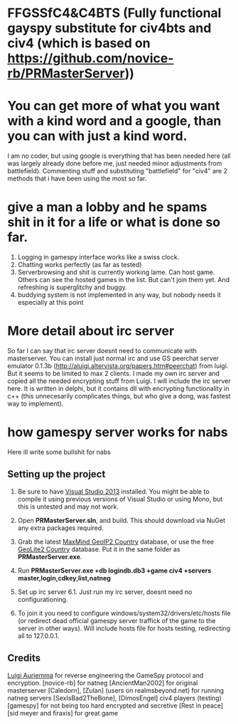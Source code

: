 FFGSSfC4&C4BTS (Fully functional gayspy substitute for civ4bts and civ4 (which is based on https://github.com/novice-rb/PRMasterServer))
==============================================


You can get more of what you want with a kind word and a google, than you can with just a kind word.
=================
I am no coder, but using google is everything that has been needed here (all was largely already done before me, just needed minor adjustments from battlefield). Commenting stuff and substituting "battlefield" for "civ4" are 2 methods that i have been using the most so far.


give a man a lobby and he spams shit in it for a life or what is done so far.
====================================================
1. Logging in gamespy interface works like a swiss clock.
2. Chatting works perfectly (as far as tested) 
3. Serverbrowsing and shit is currently working lame. Can host game. Others can see the hosted games in the list. But can't join them yet. And refreshing is superglitchy and buggy.
4. buddying system is not implemented in any way, but nobody needs it especially at this point


More detail about irc server
============================
So far I can say that irc server doesnt need to communicate with masterserver. You can install just normal irc and use GS peerchat server emulator 0.1.3b (http://aluigi.altervista.org/papers.htm#peerchat) from luigi. But it seems to be limited to max 2 clients. I made my own irc server and copied all the needed encrypting stuff from Luigi. I will include the irc server here. It is written in delphi, but it contains dll with encrypting functionality in c++ (this unnecesarily complicates things, but who give a dong, was fastest way to implement).


how gamespy server works for nabs
============================
Here ill write some bullshit for nabs


Setting up the project
---------------------
1. Be sure to have [Visual Studio 2013](http://www.microsoft.com/en-us/download/details.aspx?id=40787) installed.  You might be able to compile it using previous versions of Visual Studio or using Mono, but this is untested and may not work.

2. Open **PRMasterServer.sln**, and build. This should download via NuGet any extra packages required.

3. Grab the latest [MaxMind GeoIP2 Country](https://www.maxmind.com/en/country) database, or use the free [GeoLite2 Country](http://dev.maxmind.com/geoip/geoip2/geolite2/) database. Put it in the same folder as **PRMasterServer.exe**.

5. Run **PRMasterServer.exe +db logindb.db3 +game civ4 +servers master,login,cdkey,list,natneg**
6. Set up irc server
6.1. Just run my irc server, doesnt need no configurationing.
7. To join it you need to configure windows/system32/drivers/etc/hosts file (or redirect dead official gamespy server traffick of the game to the server in other ways). Will include hosts file for hosts testing, redirecting all to 127.0.0.1.


Credits
---------------------

[Luigi Auriemma](http://aluigi.org) for reverse engineering the GameSpy protocol and encryption.
[novice-rb] for natneg
[AncientMan2002] for original masterserver
[Caledorn], [Zulan] (users on realmsbeyond.net) for running natneg servers
[SexIsBad2TheBone], [DimosEngel] civ4 players (testing)
[gamespy] for not being too hard encrypted and secretive [Rest in peace]
[sid meyer and firaxis] for great game
